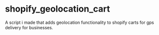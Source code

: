 # shopify_geolocation_cart
A script i made that adds geolocation functionality to shopify carts for gps delivery for businesses.
